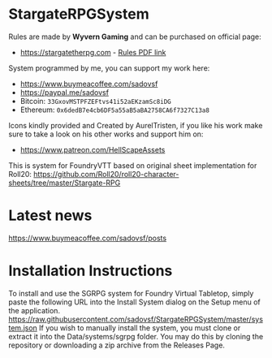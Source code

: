 # StargateRPGSystem
Rules are made by **Wyvern Gaming** and can be purchased on official page:
* https://stargatetherpg.com - [Rules PDF link](https://stargatetherpg.com/store/product/13-stargate-sg-1-roleplaying-game-core-rulebook-digital-pdf-only/)

System programmed by me, you can support my work here:
* https://www.buymeacoffee.com/sadovsf
* https://paypal.me/sadovsf
* Bitcoin: `33GxovMSTPFZEFtvs41i52aEKzamSc8iDG`
* Ethereum: `0x6dedB7e4cb6DF5a55aB5aBA2758CA6f7327C13a8`

Icons kindly provided and Created by AurelTristen, if you like his work make sure to take a look on his other works and support him on:
* https://www.patreon.com/HellScapeAssets


This is system for FoundryVTT based on original sheet implementation for Roll20:
https://github.com/Roll20/roll20-character-sheets/tree/master/Stargate-RPG

# Latest news
https://www.buymeacoffee.com/sadovsf/posts

# Installation Instructions
To install and use the SGRPG system for Foundry Virtual Tabletop, simply paste the following URL into the
Install System dialog on the Setup menu of the application.
https://raw.githubusercontent.com/sadovsf/StargateRPGSystem/master/system.json
If you wish to manually install the system, you must clone or extract it into the Data/systems/sgrpg folder. You
may do this by cloning the repository or downloading a zip archive from the
Releases Page.
